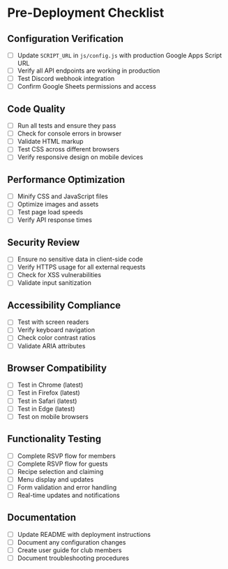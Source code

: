 # Pre-Deployment Checklist

## Configuration Verification
- [ ] Update `SCRIPT_URL` in `js/config.js` with production Google Apps Script URL
- [ ] Verify all API endpoints are working in production
- [ ] Test Discord webhook integration
- [ ] Confirm Google Sheets permissions and access

## Code Quality
- [ ] Run all tests and ensure they pass
- [ ] Check for console errors in browser
- [ ] Validate HTML markup
- [ ] Test CSS across different browsers
- [ ] Verify responsive design on mobile devices

## Performance Optimization
- [ ] Minify CSS and JavaScript files
- [ ] Optimize images and assets
- [ ] Test page load speeds
- [ ] Verify API response times

## Security Review
- [ ] Ensure no sensitive data in client-side code
- [ ] Verify HTTPS usage for all external requests
- [ ] Check for XSS vulnerabilities
- [ ] Validate input sanitization

## Accessibility Compliance
- [ ] Test with screen readers
- [ ] Verify keyboard navigation
- [ ] Check color contrast ratios
- [ ] Validate ARIA attributes

## Browser Compatibility
- [ ] Test in Chrome (latest)
- [ ] Test in Firefox (latest)
- [ ] Test in Safari (latest)
- [ ] Test in Edge (latest)
- [ ] Test on mobile browsers

## Functionality Testing
- [ ] Complete RSVP flow for members
- [ ] Complete RSVP flow for guests
- [ ] Recipe selection and claiming
- [ ] Menu display and updates
- [ ] Form validation and error handling
- [ ] Real-time updates and notifications

## Documentation
- [ ] Update README with deployment instructions
- [ ] Document any configuration changes
- [ ] Create user guide for club members
- [ ] Document troubleshooting procedures